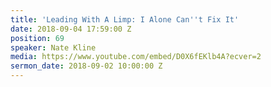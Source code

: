 ```yaml
---
title: 'Leading With A Limp: I Alone Can''t Fix It'
date: 2018-09-04 17:59:00 Z
position: 69
speaker: Nate Kline
media: https://www.youtube.com/embed/D0X6fEKlb4A?ecver=2
sermon_date: 2018-09-02 10:00:00 Z
---
```


